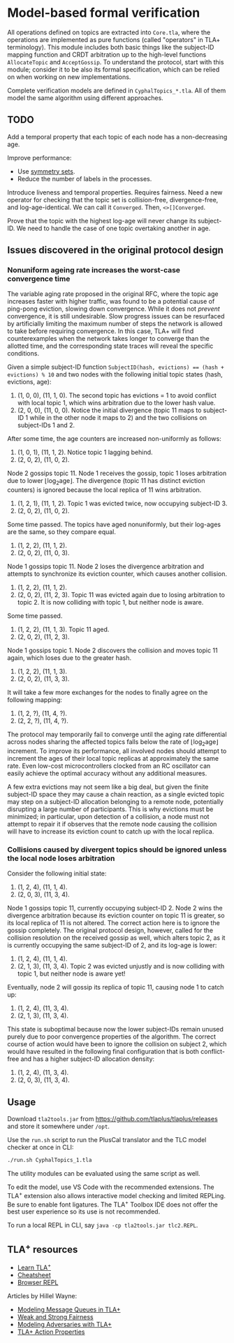 # Model-based formal verification

All operations defined on topics are extracted into `Core.tla`, where the operations are implemented as
pure functions (called "operators" in TLA+ terminology).
This module includes both basic things like the subject-ID mapping function and CRDT arbitration
up to the high-level functions `AllocateTopic` and `AcceptGossip`.
To understand the protocol, start with this module; consider it to be also its formal specification,
which can be relied on when working on new implementations.

Complete verification models are defined in `CyphalTopics_*.tla`.
All of them model the same algorithm using different approaches.

## TODO

Add a temporal property that each topic of each node has a non-decreasing age.

Improve performance:
- Use [symmetry sets](https://learntla.com/topics/optimization.html#use-symmetry-sets).
- Reduce the number of labels in the processes.

Introduce liveness and temporal properties. Requires fairness.
Need a new operator for checking that the topic set is collision-free, divergence-free, and log-age-identical.
We can call it `Converged`. Then, `<>[]Converged`.

Prove that the topic with the highest log-age will never change its subject-ID.
We need to handle the case of one topic overtaking another in age.

## Issues discovered in the original protocol design

### Nonuniform ageing rate increases the worst-case convergence time

The variable aging rate proposed in the original RFC, where the topic age increases faster with higher traffic, was found to be a potential cause of ping-pong eviction, slowing down convergence. While it does not *prevent* convergence, it is still undesirable. Slow progress issues can be resurfaced by artificially limiting the maximum number of steps the network is allowed to take before requiring convergence. In this case, TLA+ will find counterexamples when the network takes longer to converge than the allotted time, and the corresponding state traces will reveal the specific conditions.

Given a simple subject-ID function `SubjectID(hash, evictions) == (hash + evictions) % 10` and two nodes with the following initial topic states (hash, evictions, age):

1. (1, 0, 0), (11, 1, 0). The second topic has evictions = 1 to avoid conflict with local topic 1, which wins arbitration due to the lower hash value.
2. (2, 0, 0), (11, 0, 0). Notice the initial divergence (topic 11 maps to subject-ID 1 while in the other node it maps to 2) and the two collisions on subject-IDs 1 and 2.

After some time, the age counters are increased non-uniformly as follows:

1. (1, 0, 1), (11, 1, 2). Notice topic 1 lagging behind.
2. (2, 0, 2), (11, 0, 2).

Node 2 gossips topic 11. Node 1 receives the gossip, topic 1 loses arbitration due to lower $\lfloor{} \log_2 \text{age} \rfloor{}$. The divergence (topic 11 has distinct eviction counters) is ignored because the local replica of 11 wins arbitration.

1. (1, 2, 1), (11, 1, 2). Topic 1 was evicted twice, now occupying subject-ID 3.
2. (2, 0, 2), (11, 0, 2).

Some time passed. The topics have aged nonuniformly, but their log-ages are the same, so they compare equal.

1. (1, 2, 2), (11, 1, 2).
2. (2, 0, 2), (11, 0, 3).

Node 1 gossips topic 11. Node 2 loses the divergence arbitration and attempts to synchronize its eviction counter, which causes another collision.

1. (1, 2, 2), (11, 1, 2).
2. (2, 0, 2), (11, 2, 3). Topic 11 was evicted again due to losing arbitration to topic 2. It is now colliding with topic 1, but neither node is aware.

Some time passed.

1. (1, 2, 2), (11, 1, 3). Topic 11 aged.
2. (2, 0, 2), (11, 2, 3).

Node 1 gossips topic 1. Node 2 discovers the collision and moves topic 11 again, which loses due to the greater hash.

1. (1, 2, 2), (11, 1, 3).
2. (2, 0, 2), (11, 3, 3).

It will take a few more exchanges for the nodes to finally agree on the following mapping:

1. (1, 2, ?), (11, 4, ?).
2. (2, 2, ?), (11, 4, ?).

The protocol may temporarily fail to converge until the aging rate differential across nodes sharing the affected topics falls below the rate of $\lfloor{} \log_2 \text{age} \rfloor{}$ increment. To improve its performance, all involved nodes should attempt to increment the ages of their local topic replicas at approximately the same rate. Even low-cost microcontrollers clocked from an RC oscillator can easily achieve the optimal accuracy without any additional measures.

A few extra evictions may not seem like a big deal, but given the finite subject-ID space they may cause a chain reaction, as a single evicted topic may step on a subject-ID allocation belonging to a remote node, potentially disrupting a large number of participants. This is why evictions must be minimized; in particular, upon detection of a collision, a node must not attempt to repair it if observes that the remote node causing the collision will have to increase its eviction count to catch up with the local replica.

### Collisions caused by divergent topics should be ignored unless the local node loses arbitration

Consider the following initial state:

1. (1, 2, 4), (11, 1, 4).
2. (2, 0, 3), (11, 3, 4).

Node 1 gossips topic 11, currently occupying subject-ID 2. Node 2 wins the divergence arbitration because its eviction counter on topic 11 is greater, so its local replica of 11 is not altered. The correct action here is to ignore the gossip completely. The original protocol design, however, called for the collision resolution on the received gossip as well, which alters topic 2, as it is currently occupying the same subject-ID of 2, and its log-age is lower:

1. (1, 2, 4), (11, 1, 4).
2. (2, 1, 3), (11, 3, 4). Topic 2 was evicted unjustly and is now colliding with topic 1, but neither node is aware yet!

Eventually, node 2 will gossip its replica of topic 11, causing node 1 to catch up:

1. (1, 2, 4), (11, 3, 4).
2. (2, 1, 3), (11, 3, 4).

This state is suboptimal because now the lower subject-IDs remain unused purely due to poor convergence properties of the algorithm. The correct course of action would have been to ignore the collision on subject 2, which would have resulted in the following final configuration that is both conflict-free and has a higher subject-ID allocation density:

1. (1, 2, 4), (11, 3, 4).
2. (2, 0, 3), (11, 3, 4).

## Usage

Download `tla2tools.jar` from <https://github.com/tlaplus/tlaplus/releases> and store it somewhere under `/opt`.

Use the `run.sh` script to run the PlusCal translator and the TLC model checker at once in CLI:

```sh
./run.sh CyphalTopics_1.tla
```

The utility modules can be evaluated using the same script as well.

To edit the model, use VS Code with the recommended extensions. The TLA<sup>+</sup> extension also allows interactive model checking and limited REPLing. Be sure to enable font ligatures. The TLA<sup>+</sup> Toolbox IDE does not offer the best user experience so its use is not recommended.

To run a local REPL in CLI, say `java -cp tla2tools.jar tlc2.REPL`.

## TLA<sup>+</sup> resources

- [Learn TLA<sup>+</sup>](https://learntla.com)
- [Cheatsheet](https://mbt.informal.systems/docs/tla_basics_tutorials/tla+cheatsheet.html)
- [Browser REPL](https://will62794.github.io/spectacle)

Articles by Hillel Wayne:

- [Modeling Message Queues in TLA+](https://www.hillelwayne.com/post/tla-messages/)
- [Weak and Strong Fairness](https://www.hillelwayne.com/post/fairness/)
- [Modeling Adversaries with TLA+](https://www.hillelwayne.com/post/adversaries/#fnref:module)
- [TLA+ Action Properties](https://www.hillelwayne.com/post/action-properties/)
